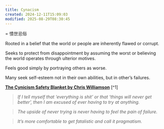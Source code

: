 ```yaml
---
title: Cynacism
created: 2024-12-11T15:09:03
modified: 2025-08-29T08:30:45
---
```


= 憤世忌俗

Rooted in a belief that the world or people are inherently flawed or corrupt.

Seeks to protect from disappointment by assuming the worst or believing the world operates through ulterior motives.

Feels good simply by portraying others as worse.

Many seek self-esteem not in their own abilities, but in other’s failures.

**[The Cynicism Safety Blanket by Chris Williamson](https://x.com/ChrisWillx/status/1643640888218796033)** [^1]

> _If I tell myself that ‘everything is shit’ or that ‘things will never get better’, then I am excused of ever having to try at anything._

> _The upside of never trying is never having to feel the pain of failure._

> _It’s more comfortable to get fatalistic and call it pragmatism._

